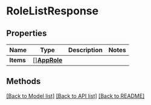 # RoleListResponse

## Properties

Name | Type | Description | Notes
------------ | ------------- | ------------- | -------------
**Items** | [][**AppRole**](AppRole.md) |  | 

## Methods


[[Back to Model list]](../README.md#documentation-for-models) [[Back to API list]](../README.md#documentation-for-api-endpoints) [[Back to README]](../README.md)


